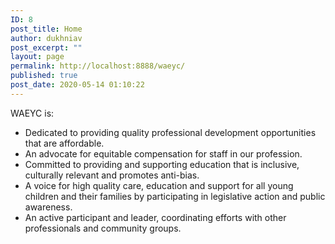 ```yaml
---
ID: 8
post_title: Home
author: dukhniav
post_excerpt: ""
layout: page
permalink: http://localhost:8888/waeyc/
published: true
post_date: 2020-05-14 01:10:22
---
```

WAEYC is:
<ul>
 	<li>Dedicated to providing quality professional development opportunities that are affordable.</li>
 	<li>An advocate for equitable compensation for staff in our profession.</li>
 	<li>Committed to providing and supporting education that is inclusive, culturally relevant and promotes anti-bias.</li>
 	<li>A voice for high quality care, education and support for all young children and their families by participating in legislative action and public awareness.</li>
 	<li>An active participant and leader, coordinating efforts with other professionals and community groups.</li>
</ul>